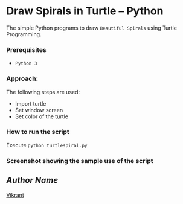# Draw Spirals in Turtle – Python
The simple Python programs to draw `Beautiful Spirals` using Turtle Programming.

### Prerequisites
- `Python 3`

### Approach:
The following steps are used:
- Import turtle
- Set window screen
- Set color of the turtle

### How to run the script
Execute `python turtlespiral.py`

### Screenshot showing the sample use of the script


## *Author Name*
[Vikrant](https://github.com/vikrant-v28)

